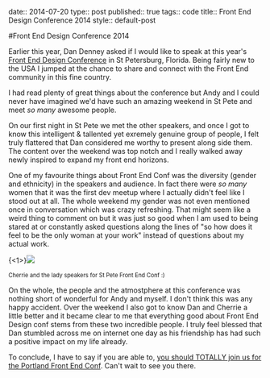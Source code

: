 date:: 2014-07-20
type:: post
published:: true
tags:: code
title:: Front End Design Conference 2014
style:: default-post

#Front End Design Conference 2014

Earlier this year, Dan Denney asked if I would like to speak at this year's [Front End Design Conference](http://frontenddesignconference.com/) in St Petersburg, Florida. Being fairly new to the USA I jumped at the chance to share and connect with the Front End community in this fine country.

I had read plenty of great things about the conference but Andy and I could never have imagined we'd have such an amazing weekend in St Pete and meet *so many* awesome people.

On our first night in St Pete we met the other speakers, and once I got to know this intelligent & tallented yet exremely genuine group of people, I felt truly flattered that Dan considered me worthy to present along side them. The content over the weekend was top notch and I really walked away newly inspired to expand my front end horizons.

One of my favourite things about Front End Conf was the diversity (gender and ethnicity) in the speakers and audience. In fact there were *so many* women that it was the first dev meetup where I actually didn't feel like I stood out at all. The whole weekend my gender was not even mentioned once in conversation which was crazy refreshing. That might seem like a weird thing to comment on but it was just so good when I am used to being stared at or constantly asked questions along the lines of "so how does it feel to be the only woman at your work" instead of questions about my actual work.

{<1>}![](/content/images/2014/Jul/Bs6vacVCYAMJ8Ku.jpg)

<span style="font-size: 0.8em; margin-top: -30px"> Cherrie and the lady speakers for St Pete Front End Conf :)</span>

On the whole, the people and the atmostphere at this conference was nothing short of wonderful for Andy and myself. I don't think this was any happy accident. Over the weekend I also got to know Dan and Cherrie a little better and it became clear to me that everything good about Front End Design conf stems from these two incredible people. I truly feel blessed that Dan stumbled across me on internet one day as his friendship has had such a positive impact on my life already.

To conclude, I have to say if you are able to, [you should TOTALLY join us for the Portland Front End Conf](http://frontenddesignconference.com/portland). Can't wait to see you there.
